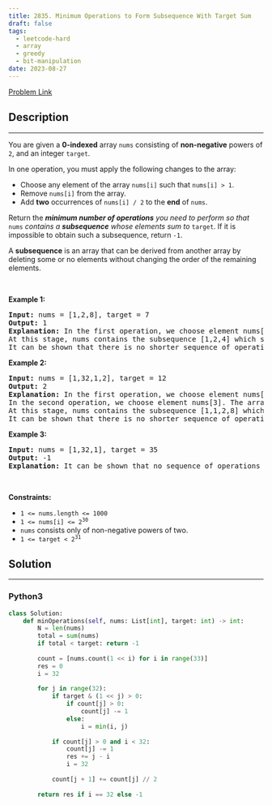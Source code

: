 ```yaml
---
title: 2835. Minimum Operations to Form Subsequence With Target Sum
draft: false
tags: 
  - leetcode-hard
  - array
  - greedy
  - bit-manipulation
date: 2023-08-27
---
```


[Problem Link](https://leetcode.com/problems/minimum-operations-to-form-subsequence-with-target-sum/)

## Description

---
<p>You are given a <strong>0-indexed</strong> array <code>nums</code> consisting of <strong>non-negative</strong> powers of <code>2</code>, and an integer <code>target</code>.</p>

<p>In one operation, you must apply the following changes to the array:</p>

<ul>
	<li>Choose any element of the array <code>nums[i]</code> such that <code>nums[i] &gt; 1</code>.</li>
	<li>Remove <code>nums[i]</code> from the array.</li>
	<li>Add <strong>two</strong> occurrences of <code>nums[i] / 2</code> to the <strong>end</strong> of <code>nums</code>.</li>
</ul>

<p>Return the <em><strong>minimum number of operations</strong> you need to perform so that </em><code>nums</code><em> contains a <strong>subsequence</strong> whose elements sum to</em> <code>target</code>. If it is impossible to obtain such a subsequence, return <code>-1</code>.</p>

<p>A <strong>subsequence</strong> is an array that can be derived from another array by deleting some or no elements without changing the order of the remaining elements.</p>

<p>&nbsp;</p>
<p><strong class="example">Example 1:</strong></p>

<pre>
<strong>Input:</strong> nums = [1,2,8], target = 7
<strong>Output:</strong> 1
<strong>Explanation:</strong> In the first operation, we choose element nums[2]. The array becomes equal to nums = [1,2,4,4].
At this stage, nums contains the subsequence [1,2,4] which sums up to 7.
It can be shown that there is no shorter sequence of operations that results in a subsequnce that sums up to 7.
</pre>

<p><strong class="example">Example 2:</strong></p>

<pre>
<strong>Input:</strong> nums = [1,32,1,2], target = 12
<strong>Output:</strong> 2
<strong>Explanation:</strong> In the first operation, we choose element nums[1]. The array becomes equal to nums = [1,1,2,16,16].
In the second operation, we choose element nums[3]. The array becomes equal to nums = [1,1,2,16,8,8]
At this stage, nums contains the subsequence [1,1,2,8] which sums up to 12.
It can be shown that there is no shorter sequence of operations that results in a subsequence that sums up to 12.</pre>

<p><strong class="example">Example 3:</strong></p>

<pre>
<strong>Input:</strong> nums = [1,32,1], target = 35
<strong>Output:</strong> -1
<strong>Explanation:</strong> It can be shown that no sequence of operations results in a subsequence that sums up to 35.
</pre>

<p>&nbsp;</p>
<p><strong>Constraints:</strong></p>

<ul>
	<li><code>1 &lt;= nums.length &lt;= 1000</code></li>
	<li><code>1 &lt;= nums[i] &lt;= 2<sup>30</sup></code></li>
	<li><code>nums</code> consists only of non-negative powers of two.</li>
	<li><code>1 &lt;= target &lt; 2<sup>31</sup></code></li>
</ul>


## Solution

---
### Python3
``` py title='minimum-operations-to-form-subsequence-with-target-sum'
class Solution:
    def minOperations(self, nums: List[int], target: int) -> int:
        N = len(nums)
        total = sum(nums)
        if total < target: return -1
        
        count = [nums.count(1 << i) for i in range(33)]
        res = 0
        i = 32
        
        for j in range(32):
            if target & (1 << j) > 0:
                if count[j] > 0:
                    count[j] -= 1
                else:
                    i = min(i, j)
                
            if count[j] > 0 and i < 32:
                count[j] -= 1
                res += j - i
                i = 32
            
            count[j + 1] += count[j] // 2
        
        return res if i == 32 else -1
```

